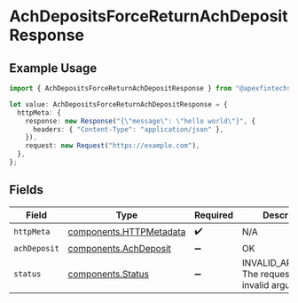 # AchDepositsForceReturnAchDepositResponse

## Example Usage

```typescript
import { AchDepositsForceReturnAchDepositResponse } from "@apexfintechsolutions/ascend-sdk/models/operations";

let value: AchDepositsForceReturnAchDepositResponse = {
  httpMeta: {
    response: new Response("{\"message\": \"hello world\"}", {
      headers: { "Content-Type": "application/json" },
    }),
    request: new Request("https://example.com"),
  },
};
```

## Fields

| Field                                                              | Type                                                               | Required                                                           | Description                                                        |
| ------------------------------------------------------------------ | ------------------------------------------------------------------ | ------------------------------------------------------------------ | ------------------------------------------------------------------ |
| `httpMeta`                                                         | [components.HTTPMetadata](../../models/components/httpmetadata.md) | :heavy_check_mark:                                                 | N/A                                                                |
| `achDeposit`                                                       | [components.AchDeposit](../../models/components/achdeposit.md)     | :heavy_minus_sign:                                                 | OK                                                                 |
| `status`                                                           | [components.Status](../../models/components/status.md)             | :heavy_minus_sign:                                                 | INVALID_ARGUMENT: The request has an invalid argument.             |